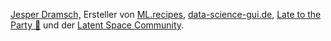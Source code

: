 <a href="https://dramsch.net">Jesper Dramsch,</a> Ersteller von <a href="https://ml.recipes">ML.recipes</a>, <a href= „https://data-science-gui.de“>data-science-gui.de</a>, <a href="https://late.email">Late to the Party 🎉</a> und der <a href="https://latent.club">Latent Space Community</a>.
